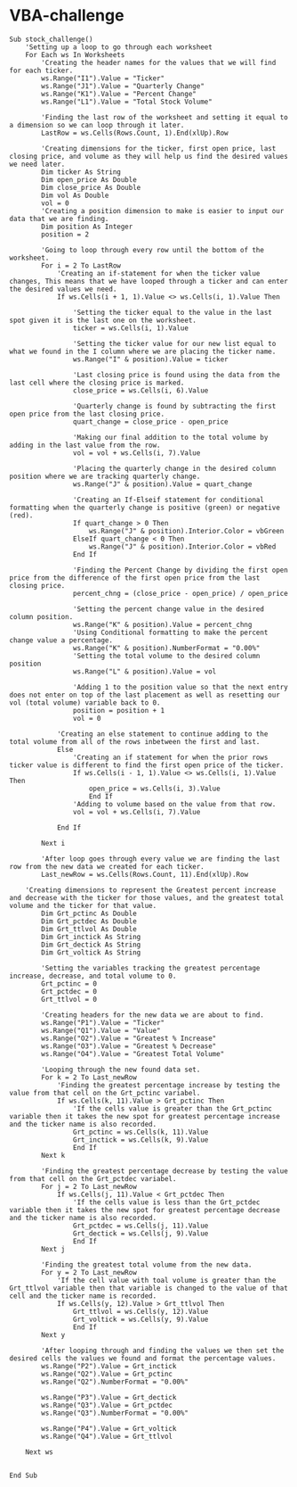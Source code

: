# VBA-challenge


    Sub stock_challenge()
        'Setting up a loop to go through each worksheet
        For Each ws In Worksheets
            'Creating the header names for the values that we will find for each ticker.
            ws.Range("I1").Value = "Ticker"
            ws.Range("J1").Value = "Quarterly Change"
            ws.Range("K1").Value = "Percent Change"
            ws.Range("L1").Value = "Total Stock Volume"
        
            'Finding the last row of the worksheet and setting it equal to a dimension so we can loop through it later.
            LastRow = ws.Cells(Rows.Count, 1).End(xlUp).Row
        
            'Creating dimensions for the ticker, first open price, last closing price, and volume as they will help us find the desired values we need later.
            Dim ticker As String
            Dim open_price As Double
            Dim close_price As Double
            Dim vol As Double
            vol = 0
            'Creating a position dimension to make is easier to input our data that we are finding.
            Dim position As Integer
            position = 2
        
            'Going to loop through every row until the bottom of the worksheet.
            For i = 2 To LastRow
                'Creating an if-statement for when the ticker value changes, This means that we have looped through a ticker and can enter the desired values we need.
                If ws.Cells(i + 1, 1).Value <> ws.Cells(i, 1).Value Then
            
                    'Setting the ticker equal to the value in the last spot given it is the last one on the worksheet.
                    ticker = ws.Cells(i, 1).Value
                
                    'Setting the ticker value for our new list equal to what we found in the I column where we are placing the ticker name.
                    ws.Range("I" & position).Value = ticker
                
                    'Last closing price is found using the data from the last cell where the closing price is marked.
                    close_price = ws.Cells(i, 6).Value
                
                    'Quarterly change is found by subtracting the first open price from the last closing price.
                    quart_change = close_price - open_price
                
                    'Making our final addition to the total volume by adding in the last value from the row.
                    vol = vol + ws.Cells(i, 7).Value
                
                    'Placing the quarterly change in the desired column position where we are tracking quarterly change.
                    ws.Range("J" & position).Value = quart_change
                
                    'Creating an If-Elseif statement for conditional formatting when the quarterly change is positive (green) or negative (red).
                    If quart_change > 0 Then
                        ws.Range("J" & position).Interior.Color = vbGreen
                    ElseIf quart_change < 0 Then
                        ws.Range("J" & position).Interior.Color = vbRed
                    End If
                
                    'Finding the Percent Change by dividing the first open price from the difference of the first open price from the last closing price.
                    percent_chng = (close_price - open_price) / open_price
                
                    'Setting the percent change value in the desired column position.
                    ws.Range("K" & position).Value = percent_chng
                    'Using Conditional formatting to make the percent change value a percentage.
                    ws.Range("K" & position).NumberFormat = "0.00%"
                    'Setting the total volume to the desired column position
                    ws.Range("L" & position).Value = vol
                
                    'Adding 1 to the position value so that the next entry does not enter on top of the last placement as well as resetting our vol (total volume) variable back to 0.
                    position = position + 1
                    vol = 0
                
                'Creating an else statement to continue adding to the total volume from all of the rows inbetween the first and last.
                Else
                    'Creating an if statement for when the prior rows ticker value is different to find the first open price of the ticker.
                    If ws.Cells(i - 1, 1).Value <> ws.Cells(i, 1).Value Then
                        open_price = ws.Cells(i, 3).Value
                        End If
                    'Adding to volume based on the value from that row.
                    vol = vol + ws.Cells(i, 7).Value
                
                End If
            
            Next i
        
            'After loop goes through every value we are finding the last row from the new data we created for each ticker.
            Last_newRow = ws.Cells(Rows.Count, 11).End(xlUp).Row
        
        'Creating dimensions to represent the Greatest percent increase and decrease with the ticker for those values, and the greatest total volume and the ticker for that value.
            Dim Grt_pctinc As Double
            Dim Grt_pctdec As Double
            Dim Grt_ttlvol As Double
            Dim Grt_inctick As String
            Dim Grt_dectick As String
            Dim Grt_voltick As String
        
            'Setting the variables tracking the greatest percentage increase, decrease, and total volume to 0.
            Grt_pctinc = 0
            Grt_pctdec = 0
            Grt_ttlvol = 0
        
            'Creating headers for the new data we are about to find.
            ws.Range("P1").Value = "Ticker"
            ws.Range("Q1").Value = "Value"
            ws.Range("O2").Value = "Greatest % Increase"
            ws.Range("O3").Value = "Greatest % Decrease"
            ws.Range("O4").Value = "Greatest Total Volume"

            'Looping through the new found data set.
            For k = 2 To Last_newRow
                'Finding the greatest percentage increase by testing the value from that cell on the Grt_pctinc variabel.
                If ws.Cells(k, 11).Value > Grt_pctinc Then
                    'If the cells value is greater than the Grt_pctinc variable then it takes the new spot for greatest percentage increase and the ticker name is also recorded.
                    Grt_pctinc = ws.Cells(k, 11).Value
                    Grt_inctick = ws.Cells(k, 9).Value
                    End If
            Next k
        
            'Finding the greatest percentage decrease by testing the value from that cell on the Grt_pctdec variabel.
            For j = 2 To Last_newRow
                If ws.Cells(j, 11).Value < Grt_pctdec Then
                    'If the cells value is less than the Grt_pctdec variable then it takes the new spot for greatest percentage decrease and the ticker name is also recorded.
                    Grt_pctdec = ws.Cells(j, 11).Value
                    Grt_dectick = ws.Cells(j, 9).Value
                    End If
            Next j
        
            'Finding the greatest total volume from the new data.
            For y = 2 To Last_newRow
                'If the cell value with toal volume is greater than the Grt_ttlvol variable then that variable is changed to the value of that cell and the ticker name is recorded.
                If ws.Cells(y, 12).Value > Grt_ttlvol Then
                    Grt_ttlvol = ws.Cells(y, 12).Value
                    Grt_voltick = ws.Cells(y, 9).Value
                    End If
            Next y
        
            'After looping through and finding the values we then set the desired cells the values we found and format the percentage values.
            ws.Range("P2").Value = Grt_inctick
            ws.Range("Q2").Value = Grt_pctinc
            ws.Range("Q2").NumberFormat = "0.00%"
        
            ws.Range("P3").Value = Grt_dectick
            ws.Range("Q3").Value = Grt_pctdec
            ws.Range("Q3").NumberFormat = "0.00%"
        
            ws.Range("P4").Value = Grt_voltick
            ws.Range("Q4").Value = Grt_ttlvol
        
        Next ws
                
        
    End Sub
